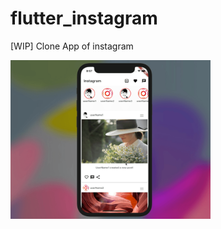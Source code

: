 # flutter_instagram

[WIP] Clone App of instagram

<img src="https://github.com/fummicc1/flutter-instagram-clone/blob/main/doc/img/20210707.gif" width="320px">

